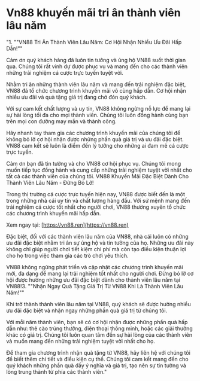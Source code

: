 # Vn88 khuyến mãi tri ân thành viên lâu năm
"1. ""VN88 Tri Ân Thành Viên Lâu Năm: Cơ Hội Nhận Nhiều Ưu Đãi Hấp Dẫn!""


   Cảm ơn quý khách hàng đã luôn tin tưởng và ủng hộ VN88 suốt thời gian qua. Chúng tôi rất vinh dự được phục vụ và mang đến cho các thành viên những trải nghiệm cá cược trực tuyến tuyệt vời.



   Nhằm tri ân những thành viên lâu năm và mang đến trải nghiệm đặc biệt, VN88 đã tổ chức chương trình khuyến mãi vô cùng hấp dẫn. Cơ hội nhận nhiều ưu đãi và quà tặng giá trị đang chờ đón quý khách.



Với sự cam kết chất lượng và uy tín, VN88 không ngừng nỗ lực để mang lại sự hài lòng tối đa cho mọi thành viên. Chúng tôi luôn đồng hành cùng bạn trên mọi con đường may mắn và thành công.



Hãy nhanh tay tham gia các chương trình khuyến mãi của chúng tôi để không bỏ lỡ cơ hội nhận được những phần quà giá trị và ưu đãi đặc biệt. VN88 cam kết sẽ luôn là điểm đến lý tưởng cho những ai đam mê cá cược trực tuyến.



Cảm ơn bạn đã tin tưởng và cho VN88 cơ hội phục vụ. Chúng tôi mong muốn tiếp tục đồng hành và cung cấp những trải nghiệm tuyệt vời nhất cho tất cả các thành viên của chúng tôi.
VN88 Khuyến Mãi Đặc Biệt Dành Cho Thành Viên Lâu Năm - Đừng Bỏ Lỡ!

Trong thị trường cá cược trực tuyến hiện nay, VN88 được biết đến là một trong những nhà cái uy tín và chất lượng hàng đầu. Với sứ mệnh mang đến trải nghiệm cá cược tốt nhất cho người chơi, VN88 thường xuyên tổ chức các chương trình khuyến mãi hấp dẫn.

Xem ngay tại: [https://vn88.ren](https://vn88.ren)

Đặc biệt, đối với các thành viên lâu năm của VN88, nhà cái luôn có những ưu đãi đặc biệt nhằm tri ân sự ủng hộ và tin tưởng của họ. Những ưu đãi này không chỉ giúp người chơi tiết kiệm chi phí mà còn tạo điều kiện thuận lợi cho họ trong việc tham gia các trò chơi yêu thích.

VN88 không ngừng phát triển và cập nhật các chương trình khuyến mãi mới, đa dạng để mang lại trải nghiệm tốt nhất cho người chơi. Đừng bỏ lỡ cơ hội được hưởng những ưu đãi đặc biệt dành cho thành viên lâu năm tại VN88!3. ""Nhận Ngay Quà Tặng Giá Trị Từ VN88 Khi Là Thành Viên Lâu Năm!""

Khi trở thành thành viên lâu năm tại VN88, quý khách sẽ được hưởng nhiều ưu đãi đặc biệt và nhận ngay những phần quà giá trị từ chúng tôi.

Với mỗi năm thành viên, bạn sẽ có cơ hội nhận được những phần quà hấp dẫn như: thẻ cào trúng thưởng, điện thoại thông minh, hoặc các giải thưởng khác có giá trị. Chúng tôi luôn quan tâm đến sự hài lòng của các thành viên và muốn mang đến những trải nghiệm tuyệt vời nhất cho họ.

Để tham gia chương trình nhận quà tặng từ VN88, hãy liên hệ với chúng tôi để biết thêm chi tiết và điều kiện cụ thể. Chúng tôi cam kết mang đến cho quý khách những phần quà đầy ý nghĩa và giá trị, tạo nên sự tin tưởng và lòng trung thành từ phía các thành viên."